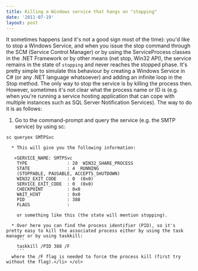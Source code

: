 ```yaml
---
title: Killing a Windows service that hangs on "stopping"
date: '2011-07-19'
layout: post
---
```

It sometimes happens (and it's not a good sign most of the time): you'd like to stop a Windows Service, and when you issue the stop command through the SCM (Service Control Manager) or by using the ServiceProcess classes in the .NET Framework or by other means (net stop, Win32 API), the service remains in the state of `stopping` and never reaches the stopped phase. It's pretty simple to simulate this behaviour by creating a Windows Service in C# (or any .NET language whatsoever) and adding an infinite loop in the Stop method. The only way to stop the service is by killing the process then. However, sometimes it's not clear what the process name or ID is (e.g. when you're running a service hosting application that can cope with multiple instances such as SQL Server Notification Services). The way to do it is as follows:

1. Go to the command-prompt and query the service (e.g. the SMTP service) by using sc:
  ```
  sc queryex SMTPSvc
  ```
      * This will give you the following information:

       >SERVICE_NAME: SMTPSvc
        TYPE               : 20  WIN32_SHARE_PROCESS
        STATE              : 4  RUNNING
        (STOPPABLE, PAUSABLE, ACCEPTS_SHUTDOWN)
        WIN32_EXIT_CODE    : 0  (0x0)
        SERVICE_EXIT_CODE  : 0  (0x0)
        CHECKPOINT         : 0x0
        WAIT_HINT          : 0x0
        PID                : 388
        FLAGS              :

        or something like this (the state will mention stopping).

      * Over here you can find the process identifier (PID), so it's pretty easy to kill the associated process either by using the task manager or by using taskkill:
        ```
        taskkill /PID 388 /F
        ```
      where the /F flag is needed to force the process kill (first try without the flag).</li> </ol>
